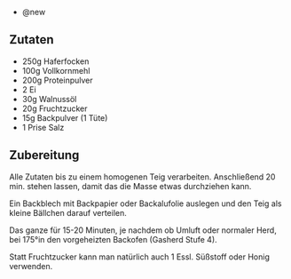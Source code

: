 - @new

## Zutaten
- 250g Haferfocken
- 100g Vollkornmehl
- 200g Proteinpulver
- 2 Ei
- 30g Walnussöl
- 20g Fruchtzucker
- 15g Backpulver (1 Tüte)
- 1 Prise Salz

## Zubereitung
Alle Zutaten bis zu einem homogenen Teig verarbeiten.
Anschließend 20 min. stehen lassen, damit das die Masse etwas durchziehen kann.

Ein Backblech mit Backpapier oder Backalufolie auslegen und den Teig als kleine Bällchen darauf verteilen.

Das ganze für 15-20 Minuten, je nachdem ob Umluft oder normaler Herd, bei 175°in den vorgeheizten Backofen (Gasherd Stufe 4).

Statt Fruchtzucker kann man natürlich auch 1 Essl. Süßstoff oder Honig verwenden.

